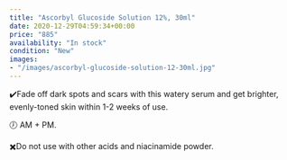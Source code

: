 ```yaml
---
title: "Ascorbyl Glucoside Solution 12%, 30ml"
date: 2020-12-29T04:59:34+00:00
price: "885"
availability: "In stock"
condition: "New"
images:
- "/images/ascorbyl-glucoside-solution-12-30ml.jpg"
---
```


✔️Fade off dark spots and scars with this watery serum and get brighter, evenly-toned skin within 1-2 weeks of use.

🕖 AM + PM.

✖️Do not use with other acids and niacinamide powder.

